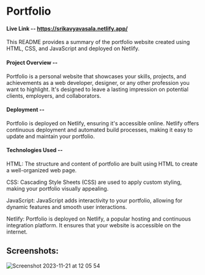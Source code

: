 # Portfolio
#### Live Link -- https://srikavyavasala.netlify.app/
This README provides a summary of the portfolio website created using HTML, CSS, and JavaScript and deployed on Netlify.
#### Project Overview -- 
Portfolio is a personal website that showcases your skills, projects, and achievements as a web developer, designer, or any other profession you want to highlight. It's designed to leave a lasting impression on potential clients, employers, and collaborators.
#### Deployment -- 
Portfolio is deployed on Netlify, ensuring it's accessible online. Netlify offers continuous deployment and automated build processes, making it easy to update and maintain your portfolio.
#### Technologies Used -- 
HTML: The structure and content of portfolio are built using HTML to create a well-organized web page.

CSS: Cascading Style Sheets (CSS) are used to apply custom styling, making your portfolio visually appealing.

JavaScript: JavaScript adds interactivity to your portfolio, allowing for dynamic features and smooth user interactions.

Netlify: Portfolio is deployed on Netlify, a popular hosting and continuous integration platform. It ensures that your website is accessible on the internet.
## Screenshots:
![Screenshot 2023-11-21 at 12 05 54](https://github.com/srikavya26/Portfolio/assets/95865936/5c0a0f32-1e1d-45d2-95d5-c2d6325fcd53)
